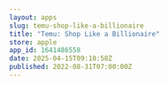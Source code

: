 ```yaml
---
layout: apps
slug: temu-shop-like-a-billionaire
title: "Temu: Shop Like a Billionaire"
store: apple
app_id: 1641486558
date: 2025-04-15T09:10:58Z
published: 2022-08-31T07:00:00Z
---
```

